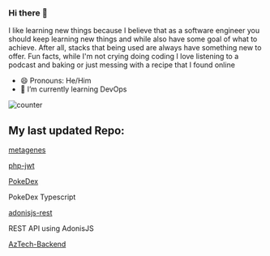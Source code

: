 ### Hi there 👋
I like learning new things because I believe that as a software engineer you should keep learning new things and while also have some goal of what to achieve. After all, stacks that being used are always have something new to offer.
Fun facts, while I'm not crying doing coding I love listening to a podcast and baking or just messing with a recipe that  I found online
- 😄 Pronouns: He/Him
- 🌱 I’m currently learning DevOps

![counter](https://ene3oosohyebu4a.m.pipedream.net)

## My last updated Repo:

[metagenes](https://github.com/metagenes/metagenes)



[php-jwt](https://github.com/metagenes/php-jwt)



[PokeDex](https://github.com/metagenes/PokeDex)

PokeDex Typescript

[adonisjs-rest](https://github.com/metagenes/adonisjs-rest)

REST API using AdonisJS

[AzTech-Backend](https://github.com/metagenes/AzTech-Backend)



